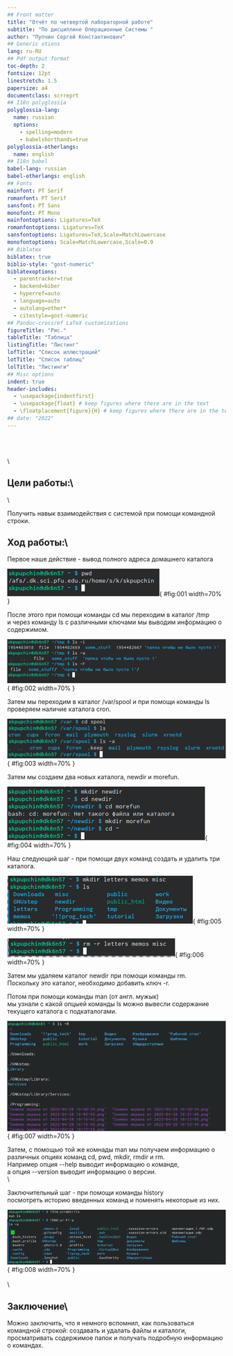 ```yaml
---
## Front matter
title: "Отчёт по четвертой лабораторной работе"  
subtitle: "По дисциплине Операционные Системы "          
author: "Пупчин Сергей Константинович"
## Generic otions
lang: ru-RU
## Pdf output format
toc-depth: 2
fontsize: 12pt
linestretch: 1.5
papersize: a4
documentclass: scrreprt
## I18n polyglossia
polyglossia-lang:
  name: russian
  options:
	- spelling=modern
	- babelshorthands=true
polyglossia-otherlangs:
  name: english
## I18n babel
babel-lang: russian
babel-otherlangs: english
## Fonts
mainfont: PT Serif
romanfont: PT Serif
sansfont: PT Sans
monofont: PT Mono
mainfontoptions: Ligatures=TeX
romanfontoptions: Ligatures=TeX
sansfontoptions: Ligatures=TeX,Scale=MatchLowercase
monofontoptions: Scale=MatchLowercase,Scale=0.9
## Biblatex
biblatex: true
biblio-style: "gost-numeric"
biblatexoptions:
  - parentracker=true
  - backend=biber
  - hyperref=auto
  - language=auto
  - autolang=other*
  - citestyle=gost-numeric
## Pandoc-crossref LaTeX customizations
figureTitle: "Рис."
tableTitle: "Таблица"
listingTitle: "Листинг"
lofTitle: "Список иллюстраций"
lotTitle: "Список таблиц"
lolTitle: "Листинги"
## Misc options
indent: true
header-includes:
  - \usepackage{indentfirst}
  - \usepackage{float} # keep figures where there are in the text
  - \floatplacement{figure}{H} # keep figures where there are in the text
## date: "2022"
---
```

\
\
\
\

## Цели работы:\ 
\

Получить навык взаимодействия с системой при помощи командной строки.  




##  Ход работы:\

Первое наше действие - вывод полного адреса домашнего каталога  

![ Использование команды pwd ](начальныйпвд.png){ #fig:001 width=70% }  

После этого при помощи команды cd мы переходим в каталог /tmp  
и через команду ls c различными ключами мы выводим информацию о содержимом.  

![ ключ -i выводит индексы, -а выводит файлы начинающиеся с точки ](лстмп.png){ #fig:002 width=70% }  

Затем мы переходим в каталог /var/spool и при помощи команды ls  
проверяем наличие каталога cron.  

![ Использование команды ls ](спул.png){ #fig:003 width=70% }  

Затем мы создаем два новых каталога, newdir и morefun.  

![ Создание каталогов при помощи mkdir ](созданиекаталогов.png){ #fig:004 width=70% }  

Наш следующий шаг - при помощи двух команд создать и удалить три каталога.  

![ Создание нескольких файлов при помощи перечисления их через запятую ](мемос.png){ #fig:005 width=70% }  

![ Удаление нескольких файлов таким же способом ](нетмемов.png){ #fig:006 width=70% }  

Затем мы удаляем каталог newdir при помощи команды rm.  
Поскольку это каталог, необходимо добавить ключ -r.  

Потом при помощи команды man (от англ. мужык)  
мы узнали с какой опцыей команды ls можно вывесли содержание  
текущего каталога с подкаталогами.  

![ Команда ls с ключем -R ](fff.png){ #fig:007 width=70% }  

Затем, с помощью той же комнады man мы получаем информацию о  
различных опциях команд cd, pwd, mkdir, rmdir и rm.  
Например опция --help выводит информацию о команде,  
а опция --version выводит информацию о версии.  
\

Заключительный шаг - при помощи команды history  
посмотреть историю введенных команд и поменять некоторые из них.  

![ Замена пары введенных ранее программ ](замена.png){ #fig:008 width=70% }  
\
\

## Заключение\
Можно заключить, что я немного вспомнил, как пользоваться командной строкой: создавать и удалать файлы и каталоги, просматривать содержимое папок и получать подробную информацию о командах.  



